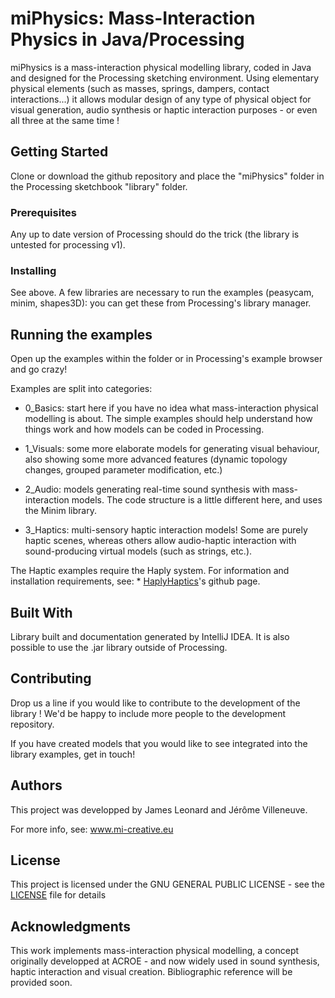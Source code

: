 # miPhysics: Mass-Interaction Physics in Java/Processing

miPhysics is a mass-interaction physical modelling library, coded in Java and designed for the Processing sketching environment.
Using elementary physical elements (such as masses, springs, dampers, contact interactions...) it allows modular design of any type of physical object for visual generation, audio synthesis or haptic interaction purposes - or even all three at the same time !

## Getting Started

Clone or download the github repository and place the "miPhysics" folder in the Processing sketchbook "library" folder.


### Prerequisites

Any up to date version of Processing should do the trick (the library is untested for processing v1).

### Installing

See above.
A few libraries are necessary to run the examples (peasycam, minim, shapes3D): you can get these from Processing's library manager.

## Running the examples

Open up the examples within the folder or in Processing's example browser and go crazy!

Examples are split into categories:

* 0_Basics: start here if you have no idea what mass-interaction physical modelling is about. The simple examples should help understand how things work and how models can be coded in Processing.

* 1_Visuals: some more elaborate models for generating visual behaviour, also showing some more advanced features (dynamic topology changes, grouped parameter modification, etc.)

* 2_Audio: models generating real-time sound synthesis with mass-interaction models. The code structure is a little different here, and uses the Minim library.

* 3_Haptics: multi-sensory haptic interaction models! Some are purely haptic scenes, whereas others allow audio-haptic interaction with sound-producing virtual models (such as strings, etc.).

The Haptic examples require the Haply system. For information and installation requirements, see: * [HaplyHaptics](https://github.com/HaplyHaptics)'s github page.


## Built With

Library built and documentation generated by IntelliJ IDEA.
It is also possible to use the .jar library outside of Processing.

## Contributing

Drop us a line if you would like to contribute to the development of the library !
We'd be happy to include more people to the development repository.

If you have created models that you would like to see integrated into the library examples, get in touch!


## Authors

This project was developped by James Leonard and Jérôme Villeneuve.

For more info, see: www.mi-creative.eu

## License

This project is licensed under the GNU GENERAL PUBLIC LICENSE - see the [LICENSE](LICENSE) file for details

## Acknowledgments

This work implements mass-interaction physical modelling, a concept originally developped at ACROE - and now widely used in sound synthesis, haptic interaction and visual creation.
Bibliographic reference will be provided soon.
